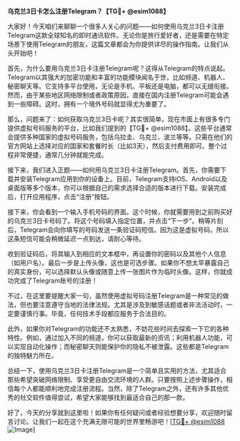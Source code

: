 **乌克兰3日卡怎么注册Telegram？【TG💪+ @esim1088】**

大家好！今天咱们来聊聊一个很多人关心的问题——如何使用乌克兰3日卡注册Telegram这款全球知名的即时通讯软件。无论你是旅行爱好者，还是需要在特定场景下使用Telegram的朋友，这篇文章都会为你提供详尽的操作指南。让我们从头开始吧！

首先，为什么要用乌克兰3日卡注册Telegram呢？这得从Telegram的特点说起。Telegram以其强大的加密功能和丰富的功能模块闻名于世，比如频道、机器人、秘密聊天等。它支持多平台使用，无论是手机、平板还是电脑，都可以无缝衔接。然而，由于某些地区网络限制或者政策原因，直接在国内注册Telegram可能会遇到一些障碍。这时，拥有一个境外号码就显得尤为重要了。

那么，问题来了：如何获取乌克兰3日卡呢？其实很简单，现在市面上有很多专门提供虚拟号码服务的平台，比如我们提到的【TG💪+ @esim1088】。这些平台通常会提供多种国家的虚拟号码服务，包括乌拉圭、乌克兰、波兰等等。只需在他们的官方网站上选择对应的国家和套餐时长（比如3天），然后支付费用即可。整个过程非常便捷，通常几分钟就能完成。

接下来，我们进入正题——如何用乌克兰3日卡注册Telegram。首先，你需要下载并安装Telegram应用到你的设备上。目前，Telegram支持iOS、Android以及桌面版等多个版本，你可以根据自己的需求选择合适的版本进行下载。安装完成后，打开应用程序，点击“注册”按钮。

接下来，你会看到一个输入手机号码的界面。这个时候，你就需要用到之前购买好的乌克兰3日卡号码了。将这个号码填入指定位置，并点击“下一步”。稍等片刻后，Telegram会向你填写的号码发送一条验证码短信。因为这是虚拟号码，所以这条短信可能会稍微延迟一点到达，请耐心等待。

收到验证码后，将其输入到相应的文本框中，再设置你的密码以及其他个人信息（如用户名）。最后一步是上传头像，这也是可选步骤。如果你不想太早暴露自己的真实身份，可以选择默认头像或随意上传一张图片作为临时头像。这样，你就成功完成了Telegram账号的注册！

不过，在这里要提醒大家一句，虽然使用虚拟号码注册Telegram是一种常见的做法，但也要注意遵守当地的法律法规。尤其是涉及到敏感话题或者非法活动时，一定要谨慎行事。毕竟，任何技术手段都应服务于合法目的。

此外，如果你对Telegram的功能还不太熟悉，不妨花些时间去探索一下它的各种特性。例如，通过加入不同的频道，你可以获取最新的资讯；利用机器人功能，可以实现自动化操作；而秘密聊天则能保护你的隐私不被泄露。这些都是Telegram的独特魅力所在。

总结一下，使用乌克兰3日卡注册Telegram是一个简单且实用的方法，尤其适合那些希望突破网络限制、享受更自由交流环境的人群。只要按照上述步骤操作，相信每个人都能顺利地完成注册流程。当然，除了Telegram之外，还有许多其他优秀的社交软件值得尝试，希望大家能够找到最适合自己的那一款。

好了，今天的分享就到这里啦！如果你有任何疑问或者经验想要分享，欢迎随时留言讨论。让我们一起在这个充满无限可能的世界里畅游吧！[[TG💪+ @esim1088](https://t.me/s/esim1088) ![Image](https://i.postimg.cc/4NQfJmqS/Snipaste-2025-05-13-00-14-12.png)]